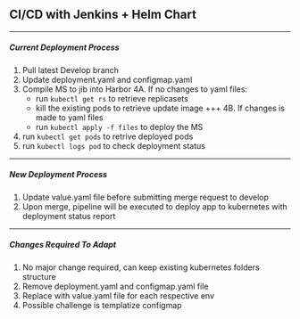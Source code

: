 ## CI/CD with Jenkins + Helm Chart
---
##### Current Deployment Process
1. Pull latest Develop branch
2. Update deployment.yaml and configmap.yaml 
3. Compile MS to jib into Harbor
4A. If no changes to yaml files:
	- run `kubectl get rs` to retrieve replicasets 
	- kill the existing pods to retrieve update image
+++
4B. If changes is made to yaml files 
	- run `kubectl apply -f files` to deploy the MS
5. run `kubectl get pods` to retrive deployed pods
6. run `kubectl logs pod` to check deployment status
---
##### New Deployment Process
1. Update value.yaml file before submitting merge request to develop
2. Upon merge, pipeline will be executed to deploy app to kubernetes with deployment status report 

---
##### Changes Required To Adapt
1. No major change required, can keep existing kubernetes folders structure
2. Remove deployment.yaml and configmap.yaml file
3. Replace with value.yaml file for each respective env
4. Possible challenge is templatize configmap 
